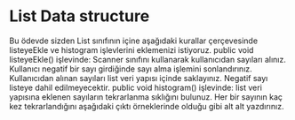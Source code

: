 # List Data structure 
 Bu ödevde sizden List sınıfının içine aşağıdaki kurallar çerçevesinde listeyeEkle ve histogram işlevlerini eklemenizi istiyoruz.  public void listeyeEkle()  işlevinde:      Scanner sınıfını kullanarak kullanıcıdan sayıları alınız.      Kullanıcı negatif bir sayı girdiğinde sayı alma işlemini sonlandırınız.      Kullanıcıdan alınan sayıları list veri yapısı içinde saklayınız. Negatif sayı listeye dahil edilmeyecektir.  public void histogram()  işlevinde:      list veri yapısına eklenen sayıların tekrarlanma sıklığını bulunuz.      Her bir sayının kaç kez tekrarlandığını aşağıdaki çıktı örneklerinde olduğu gibi alt alt yazdırınız.
